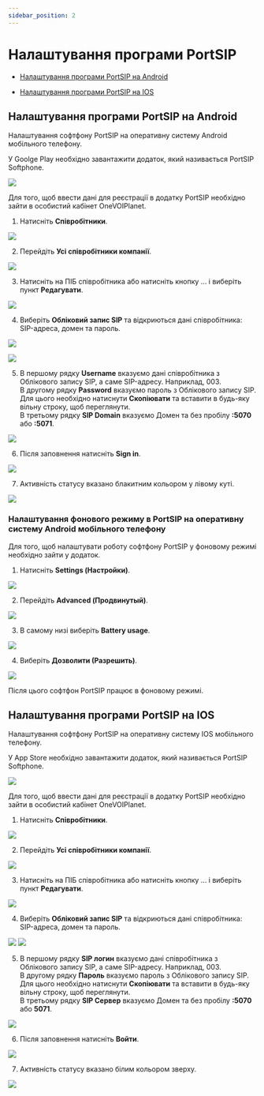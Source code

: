 ```yaml
---
sidebar_position: 2
---
```


# Налаштування програми PortSIP

- [Налаштування програми PortSIP на Android](docs/sip-clients/settings-portSIP.md#налаштування-програми-portsip-на-android)

- [Налаштування програми PortSIP на IOS](docs/sip-clients/settings-portSIP.md#налаштування-програми-portsip-на-ios)

## Налаштування програми PortSIP на Android

Налаштування софтфону PortSIP на оперативну систему Android мобільного телефону.

У Goolge Play необхідно завантажити додаток, який називається PortSIP Softphone. 

![](../img/sip-clients/Рисунок38.png)

Для того, щоб ввести дані для реєстрації в додатку PortSIP необхідно зайти в особистий кабінет OneVOIPlanet. 

1.	Натисніть **Співробітники**.

![](../img/sip-clients/Рисунок39.png)

2.	Перейдіть **Усі співробітники компанії**.

![](../img/sip-clients/Рисунок40.png)

3.	Натисніть на ПІБ співробітника або натисніть кнопку ... і виберіть пункт **Редагувати**.

![](../img/sip-clients/Рисунок41.png)

4.	Виберіть **Обліковий запис SIP** та відкриються дані співробітника: SIP-адреса, домен та пароль.

![](../img/sip-clients/Рисунок42.png)

![](../img/sip-clients/Рисунок43.png)

5.	В першому рядку **Username** вказуємо дані співробітника з Облікового запису SIP,  а саме SIP-адресу. Наприклад, 003. <br/> В другому рядку **Password** вказуємо пароль з Облікового запису SIP. Для цього необхідно натиснути **Скопіювати** та вставити в будь-яку вільну строку, щоб переглянути. <br/> В третьому рядку **SIP Domain** вказуємо Домен та без пробілу **:5070** або **:5071**.

![](../img/sip-clients/Рисунок44.png)

6.	Після заповнення натисніть **Sign in**.

![](../img/sip-clients/Рисунок45.png)

7.	Активність статусу вказано блакитним кольором у лівому куті.   

![](../img/sip-clients/Рисунок46.png)

### Налаштування фонового режиму в PortSIP на оперативну систему Android мобільного телефону

Для того, щоб налаштувати роботу софтфону PortSIP у фоновому режимі  необхідно зайти у додаток.

1. Натисніть **Settings (Настройки)**.

![](../img/sip-clients/port1.png)

2. Перейдіть **Advanced (Продвинутый)**.

![](../img/sip-clients/port2.png)

3. В самому низі виберіть **Battery usage**.

![](../img/sip-clients/port3.png)

4. Виберіть **Дозволити (Разрешить)**.

![](../img/sip-clients/port4.png)

Після цього софтфон PortSIP працює в фоновому режимі.

## Налаштування програми PortSIP на IOS

Налаштування софтфону PortSIP на оперативну систему IOS мобільного телефону.

У App Store необхідно завантажити додаток, який називається PortSIP Softphone. 

![](../img/sip-clients/Рисунок47.png)

Для того, щоб ввести дані для реєстрації в додатку PortSIP необхідно зайти в особистий кабінет OneVOIPlanet. 

1.	Натисніть **Співробітники**.

![](../img/sip-clients/Рисунок48.png)

2.	Перейдіть **Усі співробітники компанії**.

![](../img/sip-clients/Рисунок49.png)

3.	Натисніть на ПІБ співробітника або натисніть кнопку ... і виберіть пункт **Редагувати**.

![](../img/sip-clients/Рисунок50.png)

4.	Виберіть **Обліковий запис SIP** та відкриються дані співробітника: SIP-адреса, домен та пароль.

![](../img/sip-clients/Рисунок51.png)
![](../img/sip-clients/Рисунок52.png)

5.	В першому рядку **SIP логин** вказуємо дані співробітника з Облікового запису SIP,  а саме SIP-адресу. Наприклад, 003. <br/> В другому рядку **Пароль** вказуємо пароль з Облікового запису SIP. Для цього необхідно натиснути **Скопіювати** та вставити в будь-яку вільну строку, щоб переглянути. <br/> В третьому рядку **SIP Сервер** вказуємо Домен та без пробілу **:5070** або **5071**.

![](../img/sip-clients/Рисунок53.png)

6.	Після заповнення натисніть **Войти**.

![](../img/sip-clients/Рисунок54.png)

7. Активність статусу вказано білим кольором зверху.

![](../img/sip-clients/Рисунок55.png)
